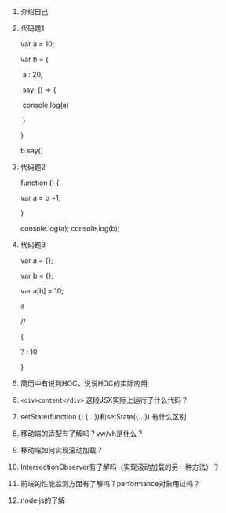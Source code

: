 1. 介绍自己

2. 代码题1

   var a =  10;

   var b = {

   ​	 a : 20,

   ​	say:  () => {

   ​		console.log(a)

   ​	}

   }

   b.say()



3. 代码题2

   function () {

   var  a = b =1;

   }

   console.log(a);
   console.log(b);

   

4. 代码题3

   var a = {};

   var b = {};

   var a[b] = 10;

   

   a 

   //

   {

    ? : 10

   }



5. 简历中有说到HOC，说说HOC的实际应用

6. `<div>content</div>` 这段JSX实际上运行了什么代码？

7. setState(function () {...})和setState({...}) 有什么区别

8. 移动端的适配有了解吗？vw/vh是什么？

9. 移动端如何实现滚动加载？

10. IntersectionObserver有了解吗（实现滚动加载的另一种方法）？

11. 前端的性能监测方面有了解吗？performance对象用过吗？

12. node.js的了解

    